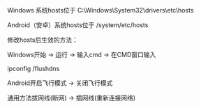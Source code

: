 
Windows 系统hosts位于 C:\Windows\System32\drivers\etc\hosts

Android（安卓）系统hosts位于 /system/etc/hosts


修改hosts后生效的方法：

Windows开始 -> 运行 -> 输入cmd -> 在CMD窗口输入

ipconfig /flushdns

Android开启飞行模式 -> 关闭飞行模式

通用方法拔网线(断网) -> 插网线(重新连接网络)

